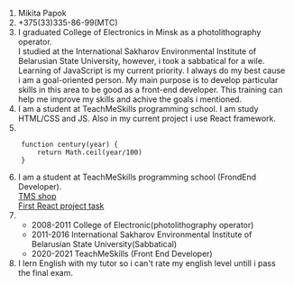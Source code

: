 1. Mikita Papok
2. +375(33)335-86-99(MTC)
3.  I  graduated College of Electronics in Minsk as a photolithography operator. <br>  I studied at the International Sakharov Environmental Institute of Belarusian State University, however, i took a sabbatical for a wile.<br> 
  Learning of JavaScript is my current priority. I always do my best cause i am a goal-oriented person. My main purpose is to develop particular skills in this area to be good as a front-end developer. This training can help me improve my skills and achive the goals i mentioned.
4. I am a student at TeachMeSkills programming school. I am study HTML/CSS and JS. Also in my current project i use React framework.
5. 
```
    function century(year) {
        return Math.ceil(year/100)
    }
```
6. I am a student at TeachMeSkills programming school (FrondEnd Developer).<br>
[TMS shop](https://github.com/FE38-Front-End/Mikita_Papok.git)<br>
[First React project task](https://github.com/FE38-Front-End/MikitaPapok_react.git)
7.    - 2008-2011 College of Electronic(photolithography operator)
      - 2011-2016 International Sakharov Environmental Institute of Belarusian State University(Sabbatical)  
      - 2020-2021 TeachMeSkills (Front End Developer)
8. I lern English with my tutor so i can't rate my english level untill i pass the final exam. 